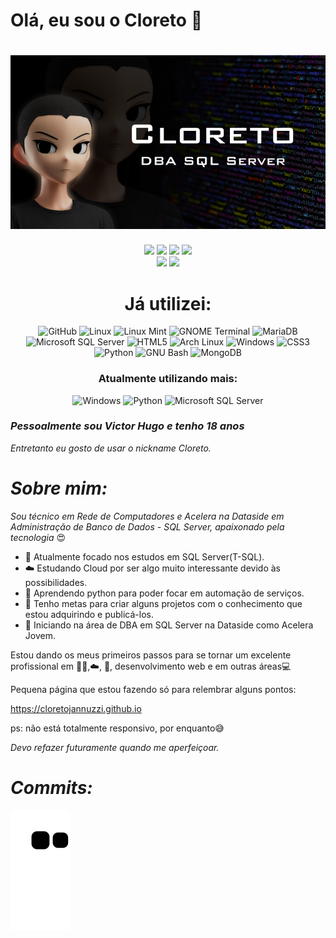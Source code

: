 # Olá, eu sou o Cloreto 👋

<h1 align="center">
 <img src="https://raw.githubusercontent.com/CloretoJannuzzi/CloretoJannuzzi/main/1649814806159.png"/>
</h1>

<div align='center'>
  <a href = 'https://twitter.com/CloretoJannuzzi' target="_blank" rel="nopeener" ><img src="https://img.shields.io/badge/twitter-%231DA1F2.svg?&style=for-the-badge&logo=twitter&logoColor=white" /></a>
  <a href = 'https://www.linkedin.com/in/victor-hugo-santos-5978b6216'  target="_blank" rel="nopeener" ><img src="https://img.shields.io/badge/linkedin-%230077B5.svg?&style=for-the-badge&logo=linkedin&logoColor=white" /></a> 
  <a href='https://www.instagram.com/victorh_jannuzzi/'  target="_blank" rel="nopeener" ><img src = "https://img.shields.io/badge/instagram-%23E4405F.svg?&style=for-the-badge&logo=instagram&logoColor=white"></a> 
  <a href='https://www.facebook.com/profile.php?id=100008118695213'  target="_blank" rel="nopeener" ><img src = "https://img.shields.io/badge/facebook-%231877F2.svg?&style=for-the-badge&logo=facebook&logoColor=white"></a>
</div>
<div align='center'>
  <img height="170em" src="https://github-readme-stats.vercel.app/api?username=cloretojannuzzi&show_icons=true&theme=dracula&hide_border=true&include_all_commits=true&count_private=true"/>
  <img height="170em" src="https://github-readme-stats.vercel.app/api/top-langs/?username=cloretojannuzzi&layout=compact&hide_border=true&langs_count=7&theme=dracula"/>
 
# Já utilizei: #
 ![GitHub](https://img.shields.io/static/v1?style=for-the-badge&message=GitHub&color=181717&logo=GitHub&logoColor=FFFFFF&label=)
 ![Linux](https://img.shields.io/static/v1?style=for-the-badge&message=Linux&color=222222&logo=Linux&logoColor=FCC624&label=)
 ![Linux Mint](https://img.shields.io/static/v1?style=for-the-badge&message=Linux+Mint&color=222222&logo=Linux+Mint&logoColor=87CF3E&label=)
 ![GNOME Terminal](https://img.shields.io/static/v1?style=for-the-badge&message=GNOME+Terminal&color=241F31&logo=GNOME+Terminal&logoColor=FFFFFF&label=)
 ![MariaDB](https://img.shields.io/static/v1?style=for-the-badge&message=MariaDB&color=003545&logo=MariaDB&logoColor=FFFFFF&label=)
 ![Microsoft SQL Server](https://img.shields.io/static/v1?style=for-the-badge&message=Microsoft+SQL+Server&color=CC2927&logo=Microsoft+SQL+Server&logoColor=FFFFFF&label=)
 ![HTML5](https://img.shields.io/static/v1?style=for-the-badge&message=HTML5&color=E34F26&logo=HTML5&logoColor=FFFFFF&label=)
 ![Arch Linux](https://img.shields.io/static/v1?style=for-the-badge&message=Arch+Linux&color=1793D1&logo=Arch+Linux&logoColor=FFFFFF&label=)
 ![Windows](https://img.shields.io/static/v1?style=for-the-badge&message=Windows&color=0078D6&logo=Windows&logoColor=FFFFFF&label=)
 ![CSS3](https://img.shields.io/static/v1?style=for-the-badge&message=CSS3&color=1572B6&logo=CSS3&logoColor=FFFFFF&label=)
 ![Python](https://img.shields.io/static/v1?style=for-the-badge&message=Python&color=3776AB&logo=Python&logoColor=FFFFFF&label=)
 ![GNU Bash](https://img.shields.io/static/v1?style=for-the-badge&message=GNU+Bash&color=4EAA25&logo=GNU+Bash&logoColor=FFFFFF&label=)
 ![MongoDB](https://img.shields.io/static/v1?style=for-the-badge&message=MongoDB&color=47A248&logo=MongoDB&logoColor=FFFFFF&label=)
### Atualmente utilizando mais: ###
  ![Windows](https://img.shields.io/static/v1?style=for-the-badge&message=Windows&color=0078D6&logo=Windows&logoColor=FFFFFF&label=)
  ![Python](https://img.shields.io/static/v1?style=for-the-badge&message=Python&color=3776AB&logo=Python&logoColor=FFFFFF&label=)
  ![Microsoft SQL Server](https://img.shields.io/static/v1?style=for-the-badge&message=Microsoft+SQL+Server&color=CC2927&logo=Microsoft+SQL+Server&logoColor=FFFFFF&label=)
</div>

### _Pessoalmente sou Victor Hugo e tenho 18 anos_
_Entretanto eu gosto de usar o nickname Cloreto._

# _Sobre mim:_

_Sou técnico em Rede de Computadores e Acelera na Dataside em Administração de Banco de Dados - SQL Server, apaixonado pela tecnologia_ 😍
- 🧠 Atualmente focado nos estudos em SQL Server(T-SQL).
- ☁️ Estudando Cloud por ser algo muito interessante devido às possibilidades.
- 🐍 Aprendendo python para poder focar em automação de serviços.
- 🧪 Tenho metas para criar alguns projetos com o conhecimento que estou adquirindo e publicá-los. 
- 🎲 Iniciando na área de DBA em SQL Server na Dataside como Acelera Jovem.

Estou dando os meus primeiros passos para se tornar um excelente profissional em 🏦🎲,☁️, 🐍, desenvolvimento web e em outras áreas💻

Pequena página que estou fazendo só para relembrar alguns pontos: 

https://cloretojannuzzi.github.io 

ps: não está totalmente responsivo, por enquanto😅

_Devo refazer futuramente quando me aperfeiçoar._

# _Commits:_

![snake gif](https://github.com/cloretojannuzzi/cloretojannuzzi/blob/output/github-contribution-grid-snake.svg)
